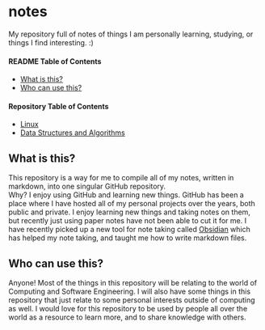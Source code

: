 # notes
My repository full of notes of things I am personally learning, studying, or things I find interesting. :)

#### README Table of Contents
- [What is this?](#what-is-this)
- [Who can use this?](#who-can-use-this)

#### Repository Table of Contents
- [Linux](/linux/linux.md)
- [Data Structures and Algorithms](/dsa/dsa.md)


## What is this?
This repository is a way for me to compile all of my notes, written in markdown, into one singular GitHub repository. 
<br/> Why? I enjoy using GitHub and learning new things. GitHub has been a place where I have hosted all of my personal projects over the years, both public and private. I enjoy learning new things and taking notes on them, but recently just using paper notes have not been able to cut it for me. I have recently picked up a new tool for note taking called [Obsidian](https://obsidian.md/) which has helped my note taking, and taught me how to write markdown files.

## Who can use this?
Anyone! Most of the things in this repository will be relating to the world of Computing and Software Engineering. I will also have some things in this repository that just relate to some personal interests outside of computing as well. I would love for this repository to be used by people all over the world as a resource to learn more, and to share knowledge with others.
